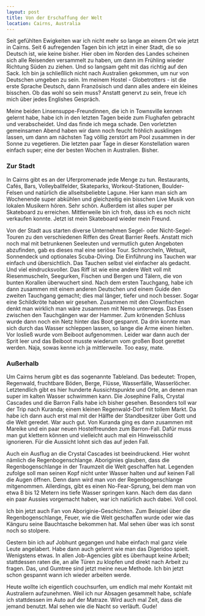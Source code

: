 ```yaml
---
layout: post
title: Von der Erschaffung der Welt
location: Cairns, Australia
---
```


Seit gefühlten Ewigkeiten war ich nicht mehr so lange an einem Ort wie jetzt in Cairns. Seit 6 aufregenden Tagen bin ich jetzt in einer Stadt, die so Deutsch ist, wie keine bisher. Hier oben im Norden des Landes scheinen sich alle Reisenden versammelt zu haben, um dann im Frühling wieder Richtung Süden zu ziehen. Und so langsam geht mit das richtig auf den Sack. Ich bin ja schließlich nicht nach Australien gekommen, um nur von Deutschen umgeben zu sein. Im meinem Hostel - Globetrotters - ist die erste Sprache Deutsch, dann Französisch und dann alles andere ein kleines bisschen. Ob das wohl so sein muss? Anstatt genervt zu sein, freue ich mich über jedes Englishes Gespräch.

Meine beiden Linsensuppe-Freundinnen, die ich in Townsville kennen gelernt habe, habe ich in den letzten Tagen beide zum Flughafen gebracht und verabscheidet. Und das finde ich mega schade. Den vorletzten gemeinsamen Abend haben wir dann noch feucht fröhlich ausklingen lassen, um dann am nächsten Tag völlig zerstört am Pool zusammen in der Sonne zu vegetieren. Die letzten paar Tage in dieser Konstellation waren einfach super; eine der besten Wochen in Australien. Bisher.

### Zur Stadt ###

In Cairns gibt es an der Uferpromenade jede Menge zu tun. Restaurants, Cafés, Bars, Volleyballfelder, Skateparks, Workout-Stationen, Boulder-Felsen und natürlich die allseitsbeliebte Lagune. Hier kann man sich am Wochenende super abkühlen und gleichzeitig ein bisschen Live Musik von lokalen Musikern hören. Sehr schön. Außerdem ist alles super per Skateboard zu erreichen. Mittlerweile bin ich froh, dass ich es noch nicht verkaufen konnte. Jetzt ist mein Skateboard wieder mein Freund.

Von der Stadt aus starten diverse Unternehmen Segel- oder Nicht-Segel-Touren zu den verschiedenen Riffen des Great Barrier Reefs. Anstatt mich noch mal mit betrunkenen Seeleuten und vermutlich guten Angeboten abzufinden, gab es dieses mal eine seriöse Tour. Schnorcheln, Wetsuit, Sonnendeck und optionales Scuba-Diving. Die Einführung ins Tauchen war einfach und übersichtlich. Das Tauchen selbst viel einfacher als gedacht. Und viel eindrucksvoller. Das Riff ist wie eine andere Welt voll mit Riesenmuscheln, Seegurken, Fischen und Bergen und Tälern, die von bunten Korallen überwuchert sind. Nach dem ersten Tauchgang, habe ich dann zusammen mit einem anderen Deutschen und einem Guide den zweiten Tauchgang gemacht; dies mal länger, tiefer und noch besser. Sogar eine Schildkröte haben wir gesehen. Zusammen mit den Clownfischen denkt man wirklich man wäre zusammen mit Nemo unterwegs. Das Essen zwischen den Tauchgängen war der Hammer. Zum krönenden Schluss wurde dann noch ein Netz hinter das Boot gespannt. Da drin konnte man sich durch das Wasser schleppen lassen, so lange die Arme einen hielten. Vor losließ wurde vom Beiboot aufgenommen. Leider war dann auch der Sprit leer und das Beiboot musste wiederum vom großen Boot gerettet werden. Naja, sowas kenne ich ja mittlerweile. Too easy, mate.

### Außerhalb ###

Um Cairns herum gibt es das sogenannte Tableland. Das bedeutet: Tropen, Regenwald, fruchtbare Böden, Berge, Flüsse, Wasserfälle, Wasserlöcher. Letztendlich gibt es hier hunderte Aussichtspunkte und Orte, an denen man super im kalten Wasser schwimmen kann. Die Josephine Falls, Crystal Cascades und die Barron Falls habe ich bisher gesehen. Besonders toll war der Trip nach Kuranda; einem kleinen Regenwald-Dorf mit tollem Markt. Da habe ich dann auch erst mal mit der Hälfte der Standbesitzer über Gott und die Welt geredet. War auch gut. Von Kuranda ging es dann zusammen mit Mareike und ein paar neuen Hostelfreunden zum Barron-Fall. Dafür muss man gut klettern können und vielleicht auch mal ein Hinweisschild ignorieren. Für die Aussicht lohnt sich das auf jeden Fall.

Auch ein Ausflug an die Crystal Cascades ist beeindruckend. Hier wohnt nämlich die Regenbogenschlange. Aboriginies glauben, dass die Regenbogenschlange in der Traumzeit die Welt geschaffen hat. Legenden zufolge soll man seinen Kopf nicht unter Wasser halten und auf keinen Fall die Augen öffnen. Denn dann wird man von der Regenbogenschlange mitgenommen. Allerdings, gibt es einen No-Fear-Sprung, bei dem man von etwa 8 bis 12 Metern ins tiefe Wasser springen kann. Nach dem das dann ein paar Aussies vorgemacht haben, war ich natürlich auch dabei. Voll cool.

Ich bin jetzt auch Fan von Aboriginie-Geschichten. Zum Beispiel über die Regenbogenschlange, Feuer, wie die Welt geschaffen wurde oder wie das Känguru seine Bauchtasche bekommen hat. Mal sehen über was ich sonst noch so stolpere.

Gestern bin ich auf Jobhunt gegangen und habe einfach mal ganz viele Leute angelabert. Habe dann auch gelernt wie man das Digeridoo spielt. Wenigstens etwas. In allen Job-Agencies gibt es überhaupt keine Arbeit; stattdessen raten die, an alle Türen zu klopfen und direkt nach Arbeit zu fragen. Das, und Gumtree sind jetzt meine neue Methode. Ich bin jetzt schon gespannt wann ich wieder arbeiten werde.

Heute wollte ich eigentlich couchsurfen, um endlich mal mehr Kontakt mit Australiern aufzunehmen. Weil ich nur Absagen gesammelt habe, schlafe ich stattdessen im Auto auf der Matraze. Wird auch mal Zeit, dass die jemand benutzt. Mal sehen wie die Nacht so verläuft. Gude!